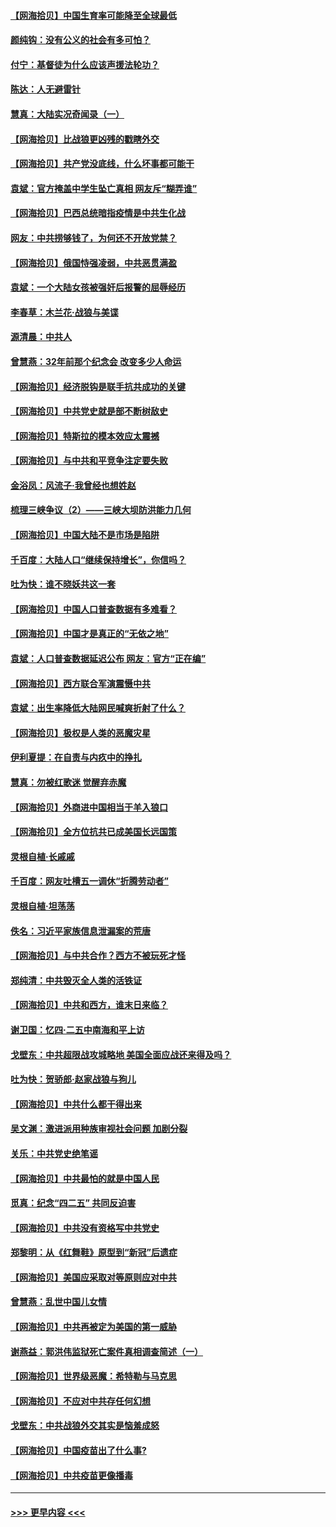 #### [【网海拾贝】中国生育率可能降至全球最低](../pages/nsc993/n12948793.md?t=05141801) 
#### [颜纯钩：没有公义的社会有多可怕？](../pages/nsc993/n12947626.md?t=05141801) 
#### [付宁：基督徒为什么应该声援法轮功？](../pages/nsc993/n12947233.md?t=05141801) 
#### [陈达：人无避雷针](../pages/nsc993/n12947098.md?t=05141801) 
#### [慧真：大陆实况奇闻录（一）](../pages/nsc993/n12945811.md?t=05141801) 
#### [【网海拾贝】比战狼更凶残的戳瞎外交](../pages/nsc993/n12945717.md?t=05141801) 
#### [【网海拾贝】共产党没底线，什么坏事都可能干](../pages/nsc993/n12942090.md?t=05141801) 
#### [袁斌：官方掩盖中学生坠亡真相 网友斥“糊弄谁”](../pages/nsc993/n12942029.md?t=05141801) 
#### [【网海拾贝】巴西总统暗指疫情是中共生化战](../pages/nsc993/n12938999.md?t=05141801) 
#### [网友：中共捞够钱了，为何还不开放党禁？](../pages/nsc993/n12938952.md?t=05141801) 
#### [【网海拾贝】俄国恃强凌弱，中共恶贯满盈](../pages/nsc993/n12936626.md?t=05141801) 
#### [袁斌：一个大陆女孩被强奸后报警的屈辱经历](../pages/nsc993/n12936547.md?t=05141801) 
#### [李春草：木兰花·战狼与美谍](../pages/nsc993/n12935995.md?t=05141801) 
#### [源清晨：中共人](../pages/nsc993/n12935589.md?t=05141801) 
#### [曾慧燕：32年前那个纪念会 改变多少人命运](../pages/nsc993/n12934233.md?t=05141801) 
#### [【网海拾贝】经济脱钩是联手抗共成功的关键](../pages/nsc993/n12934176.md?t=05141801) 
#### [【网海拾贝】中共党史就是部不断树敌史](../pages/nsc993/n12932844.md?t=05141801) 
#### [【网海拾贝】特斯拉的模本效应太震撼](../pages/nsc993/n12925626.md?t=05141801) 
#### [【网海拾贝】与中共和平竞争注定要失败](../pages/nsc993/n12923326.md?t=05141801) 
#### [金浴凤：风流子‧我曾经也想姓赵](../pages/nsc993/n12920911.md?t=05141801) 
#### [梳理三峡争议（2）——三峡大坝防洪能力几何](../pages/nsc993/n12920173.md?t=05141801) 
#### [【网海拾贝】中国大陆不是市场是陷阱](../pages/nsc993/n12920143.md?t=05141801) 
#### [千百度：大陆人口“继续保持增长”，你信吗？](../pages/nsc993/n12918946.md?t=05141801) 
#### [吐为快：谁不晓妖共这一套](../pages/nsc993/n12918941.md?t=05141801) 
#### [【网海拾贝】中国人口普查数据有多难看？](../pages/nsc993/n12917822.md?t=05141801) 
#### [【网海拾贝】中国才是真正的“无依之地”](../pages/nsc993/n12915845.md?t=05141801) 
#### [袁斌：人口普查数据延迟公布 网友：官方“正在编”](../pages/nsc993/n12915748.md?t=05141801) 
#### [【网海拾贝】西方联合军演震慑中共](../pages/nsc993/n12913466.md?t=05141801) 
#### [袁斌：出生率降低大陆网民喊爽折射了什么？](../pages/nsc993/n12913365.md?t=05141801) 
#### [【网海拾贝】极权是人类的恶魔灾星](../pages/nsc993/n12910697.md?t=05141801) 
#### [伊利夏提：在自责与内疚中的挣扎](../pages/nsc993/n12910493.md?t=05141801) 
#### [慧真：勿被红歌迷 觉醒弃赤魔](../pages/nsc993/n12910485.md?t=05141801) 
#### [【网海拾贝】外商进中国相当于羊入狼口](../pages/nsc993/n12908274.md?t=05141801) 
#### [【网海拾贝】全方位抗共已成美国长远国策](../pages/nsc993/n12906878.md?t=05141801) 
#### [灵根自植‧长戚戚](../pages/nsc993/n12905585.md?t=05141801) 
#### [千百度：网友吐槽五一调休“折腾劳动者”](../pages/nsc993/n12905934.md?t=05141801) 
#### [灵根自植‧坦荡荡](../pages/nsc993/n12905562.md?t=05141801) 
#### [佚名：习近平家族信息泄漏案的荒唐](../pages/nsc993/n12904705.md?t=05141801) 
#### [【网海拾贝】与中共合作？西方不被玩死才怪](../pages/nsc993/n12903873.md?t=05141801) 
#### [郑纯清：中共毁灭全人类的活铁证](../pages/nsc993/n12903785.md?t=05141801) 
#### [【网海拾贝】中共和西方，谁末日来临？](../pages/nsc993/n12903482.md?t=05141801) 
#### [谢卫国：忆四‧二五中南海和平上访](../pages/nsc993/n12902192.md?t=05141801) 
#### [戈壁东：中共超限战攻城略地 美国全面应战还来得及吗？](../pages/nsc993/n12902297.md?t=05141801) 
#### [吐为快：贺骄郎‧赵家战狼与狗儿](../pages/nsc993/n12902280.md?t=05141801) 
#### [【网海拾贝】中共什么都干得出来](../pages/nsc993/n12897500.md?t=05141801) 
#### [吴文渊：激进派用种族审视社会问题 加剧分裂](../pages/nsc993/n12893881.md?t=05141801) 
#### [关乐：中共党史绝笔谣](../pages/nsc993/n12897270.md?t=05141801) 
#### [【网海拾贝】中共最怕的就是中国人民](../pages/nsc993/n12894705.md?t=05141801) 
#### [觅真：纪念“四二五” 共同反迫害](../pages/nsc993/n12894553.md?t=05141801) 
#### [【网海拾贝】中共没有资格写中共党史](../pages/nsc993/n12892231.md?t=05141801) 
#### [郑黎明：从《红舞鞋》原型到“新冠”后遗症](../pages/nsc993/n12890469.md?t=05141801) 
#### [【网海拾贝】美国应采取对等原则应对中共](../pages/nsc993/n12889176.md?t=05141801) 
#### [曾慧燕：乱世中国儿女情](../pages/nsc993/n12887931.md?t=05141801) 
#### [【网海拾贝】中共再被定为美国的第一威胁](../pages/nsc993/n12887580.md?t=05141801) 
#### [谢燕益：郭洪伟监狱死亡案件真相调查简述（一）](../pages/nsc993/n12885648.md?t=05141801) 
#### [【网海拾贝】世界级恶魔：希特勒与马克思](../pages/nsc993/n12884062.md?t=05141801) 
#### [【网海拾贝】不应对中共存任何幻想](../pages/nsc993/n12881460.md?t=05141801) 
#### [戈壁东：中共战狼外交其实是恼羞成怒](../pages/nsc993/n12880392.md?t=05141801) 
#### [【网海拾贝】中国疫苗出了什么事?](../pages/nsc993/n12879124.md?t=05141801) 
#### [【网海拾贝】中共疫苗更像播毒](../pages/nsc993/n12876631.md?t=05141801) 

----
#### [ >>> 更早内容 <<< ](../indexes/nsc993-earlier.md)
